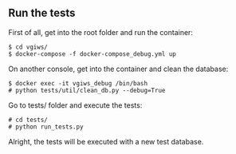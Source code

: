 ## Run the tests


First of all, get into the root folder and run the container:

```
$ cd vgiws/
$ docker-compose -f docker-compose_debug.yml up
```

On another console, get into the container and clean the database:

```
$ docker exec -it vgiws_debug /bin/bash
# python tests/util/clean_db.py --debug=True
```

Go to tests/ folder and execute the tests:

```
# cd tests/
# python run_tests.py
```

Alright, the tests will be executed with a new test database.
